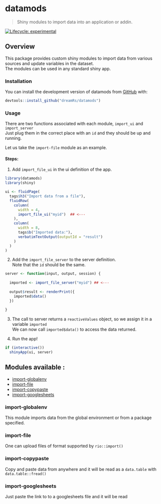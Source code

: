 
# datamods

> Shiny modules to import data into an application or addin.

<!-- badges: start -->
[![Lifecycle: experimental](https://img.shields.io/badge/lifecycle-experimental-orange.svg)](https://www.tidyverse.org/lifecycle/#experimental)
<!-- badges: end -->

## Overview

This package provides custom shiny modules to import data from various sources and
update variables in the dataset.  
The modules can be used in any standard shiny app.

### Installation

You can install the development version of datamods from [GitHub](https://github.com/dreamRs/datamods) with:

``` r
devtools::install_github("dreamRs/datamods")
```

### Usage

There are two functions associated with each module, `import_ui` and `import_server`  
Just plug them in the correct place with an `id` and they should be up and running.  

Let us take the `import-file` module as an example.  

#### Steps:  

1. Add `import_file_ui` in the ui definition of the app.  

``` r
library(datamods)
library(shiny)

ui <- fluidPage(
  tags$h3("Import data from a file"),
  fluidRow(
    column(
      width = 4,
      import_file_ui("myid")  ## <---
    ),
    column(
      width = 8,
      tags$b("Imported data:"),
      verbatimTextOutput(outputId = "result")
    )
  )
)
```

2. Add the `import_file_server` to the server definition.  
Note that the `id` should be the same.  

``` r
server <- function(input, output, session) {
  
  imported <- import_file_server("myid") ## <---
  
  output$result <- renderPrint({
    imported$data()
  })
  
}
```

3. The call to server returns a `reactiveValues` object, so we assign it in a variable `imported`  
We can now call `imported$data()` to access the data returned.

4. Run the app!

``` r
if (interactive())
  shinyApp(ui, server)

```



## Modules available :

  - [import-globalenv](#import-globalenv)
  - [import-file](#import-file)
  - [import-copypaste](#import-copypaste)
  - [import-googlesheets](#import-googlesheets)

### import-globalenv  

This module imports data from the global environment or from a package specified.

### import-file

One can upload files of format supported by `rio::import()`

### import-copypaste

Copy and paste data from anywhere and it will be read as a `data.table` with 
`data.table::fread()`

### import-googlesheets

Just paste the link to to a googlesheets file and it will be read
